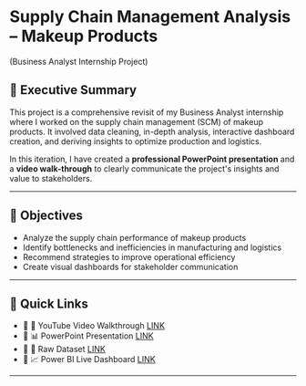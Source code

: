 # Supply Chain Management Analysis – Makeup Products 
(Business Analyst Internship Project)

## 📌 Executive Summary

This project is a comprehensive revisit of my Business Analyst internship where I worked on the supply chain management (SCM) of makeup products. It involved data cleaning, in-depth analysis, interactive dashboard creation, and deriving insights to optimize production and logistics.

In this iteration, I have created a **professional PowerPoint presentation** and a **video walk-through** to clearly communicate the project's insights and value to stakeholders.

----

## 🎯 Objectives

- Analyze the supply chain performance of makeup products
- Identify bottlenecks and inefficiencies in manufacturing and logistics
- Recommend strategies to improve operational efficiency
- Create visual dashboards for stakeholder communication

---

## 📎 Quick Links

- 🔗  🎥 YouTube Video Walkthrough [LINK](https://youtu.be/Jbb5uw8O--Q)
- 🔗  📊 PowerPoint Presentation [LINK](https://github.com/Somya-Agrawal-9/SCM-Dashboard-of-Makeup-Products/blob/main/SCM%20Dashboard%20OF%20Makeup%20Products.pptx)
- 🔗  📁 Raw Dataset [LINK](https://github.com/Somya-Agrawal-9/SCM-Dashboard-of-Makeup-Products/blob/main/supply_chain_data.csv)
- 🔗  📈 Power BI Live Dashboard [LINK](https://github.com/Somya-Agrawal-9/SCM-Dashboard-of-Makeup-Products/blob/main/SCM%20of%20Makeup%20Products.pbix)
---


